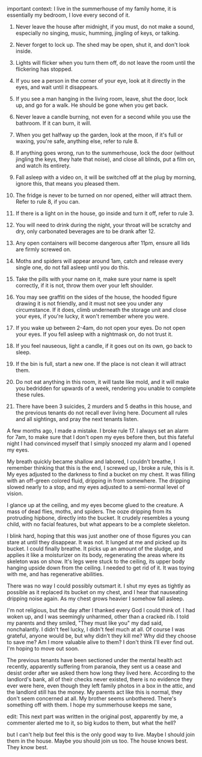 
important context: I live in the summerhouse of my family home, it is essentially my bedroom, I love every second of it.

1. Never leave the house after midnight, if you must, do not make a sound, especially no singing, music, humming, jingling of keys, or talking.

2. Never forget to lock up. The shed may be open, shut it, and don't look inside.

3. Lights will flicker when you turn them off, do not leave the room until the flickering has stopped.

4. If you see a person in the corner of your eye, look at it directly in the eyes, and wait until it disappears.

5. If you see a man hanging in the living room, leave, shut the door, lock up, and go for a walk. He should be gone when you get back.

6. Never leave a candle burning, not even for a second while you use the bathroom. If it can burn, it will.

7. When you get halfway up the garden, look at the moon, if it's full or waxing, you're safe, anything else, refer to rule 8.

8. If anything goes wrong, run to the summerhouse, lock the door (without jingling the keys, they hate that noise), and close all blinds, put a film on, and watch its entirety.

9. Fall asleep with a video on, it will be switched off at the plug by morning, ignore this, that means you pleased them.

10. The fridge is never to be turned on nor opened, either will attract them. Refer to rule 8, if you can.

11. If there is a light on in the house, go inside and turn it off, refer to rule 3.

12. You will need to drink during the night, your throat will be scratchy and dry, only carbonated beverages are to be drank after 12.

13. Any open containers will become dangerous after 11pm, ensure all lids are firmly screwed on.

14. Moths and spiders will appear around 1am, catch and release every single one, do not fall asleep until you do this.

15. Take the pills with your name on it, make sure your name is spelt correctly, if it is not, throw them over your left shoulder.

16. You may see graffiti on the sides of the house, the hooded figure drawing it is not friendly, and it must not see you under any circumstance. If it does, climb underneath the storage unit and close your eyes, if you're lucky, it won't remember where you were.

17. If you wake up between 2-4am, do not open your eyes. Do not open your eyes. If you fell asleep with a nightmask on, do not trust it. 

18. If you feel nauseous, light a candle, if it goes out on its own, go back to sleep.

19. If the bin is full, start a new one. If the place is not clean it will attract them.

20. Do not eat anything in this room, it will taste like mold, and it will make you bedridden for upwards of a week, rendering you unable to complete these rules.

21. There have been 3 suicides, 2 murders and 5 deaths in this house, and the previous tenants do not recall ever living here. Document all rules and all sightings, and pray the next tenants listen.

A few months ago, I made a mistake. I broke rule 17. I always set an alarm for 7am, to make sure that I don't open my eyes before then, but this fateful night I had convinced myself that I simply snoozed my alarm and I opened my eyes. 

My breath quickly became shallow and labored, I couldn't breathe, I remember thinking that this is the end, I screwed up, I broke a rule, this is it. My eyes adjusted to the darkness to find a bucket on my chest. It was filling with an off-green colored fluid, dripping in from somewhere. The dripping slowed nearly to a stop, and my eyes adjusted to a semi-normal level of vision. 

I glance up at the ceiling, and my eyes become glued to the creature. A mass of dead flies, moths, and spiders. The ooze dripping from its protruding hipbone, directly into the bucket. It crudely resembles a young child, with no facial features, but what appears to be a complete skeleton. 

I blink hard, hoping that this was just another one of those figures you can stare at until they disappear. It was not. It lunged at me and picked up its bucket. I could finally breathe. It picks up an amount of the sludge, and applies it like a moisturizer on its body, regenerating the areas where its skeleton was on show. It's legs were stuck to the ceiling, its upper body hanging upside down from the ceiling. I needed to get rid of it. It was toying with me, and has regenerative abilities. 

There was no way I could possibly outsmart it. I shut my eyes as tightly as possible as it replaced its bucket on my chest, and I hear that nauseating dripping noise again. As my chest grows heavier I somehow fall asleep. 

I'm not religious, but the day after I thanked every God I could think of. I had woken up, and I was seemingly unharmed, other than a cracked rib. I told my parents and they smiled, "They must like you" my dad said, nonchalantly. I didn't feel lucky, I didn't feel much at all. Of course I was grateful, anyone would be, but why didn't they kill me? Why did they choose to save me? Am I more valuable alive to them? I don't think I'll ever find out. I'm hoping to move out soon.

The previous tenants have been sectioned under the mental health act recently, apparently suffering from paranoia, they sent us a cease and desist order after we asked them how long they lived here. According to the landlord's bank, all of their checks never existed, there is no evidence they ever were here, even though they left family photos in a box in the attic, and the landlord still has the money. My parents act like this is normal, they don't seem concerned at all. My brother seems unbothered. There's something off with them. I hope my summerhouse keeps me sane, 


edit: This next part was written in the original post, apparently by me, a commenter alerted me to it, so big kudos to them, but what the hell? 


but I can't help but feel this is the only good way to live. Maybe I should join them in the house. Maybe you should join us too. The house knows best. They know best.
